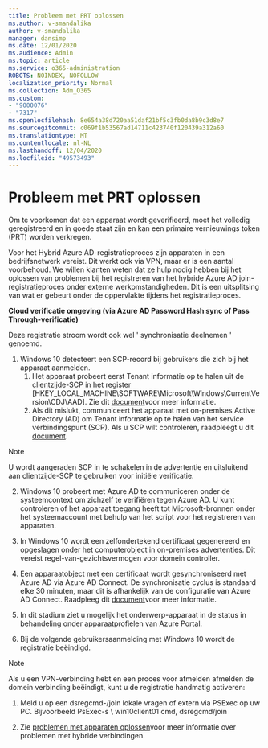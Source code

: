 ```yaml
---
title: Probleem met PRT oplossen
ms.author: v-smandalika
author: v-smandalika
manager: dansimp
ms.date: 12/01/2020
ms.audience: Admin
ms.topic: article
ms.service: o365-administration
ROBOTS: NOINDEX, NOFOLLOW
localization_priority: Normal
ms.collection: Adm_O365
ms.custom:
- "9000076"
- "7317"
ms.openlocfilehash: 8e654a38d720aa51daf21bf5c3fb0da8b9c3d8e7
ms.sourcegitcommit: c069f1b53567ad14711c423740f120439a312a60
ms.translationtype: MT
ms.contentlocale: nl-NL
ms.lasthandoff: 12/04/2020
ms.locfileid: "49573493"
---
```

# <a name="troubleshoot-prt-issue"></a>Probleem met PRT oplossen

Om te voorkomen dat een apparaat wordt geverifieerd, moet het volledig geregistreerd en in goede staat zijn en kan een primaire vernieuwings token (PRT) worden verkregen.

Voor het Hybrid Azure AD-registratieproces zijn apparaten in een bedrijfsnetwerk vereist. Dit werkt ook via VPN, maar er is een aantal voorbehoud. We willen klanten weten dat ze hulp nodig hebben bij het oplossen van problemen bij het registreren van het hybride Azure AD join-registratieproces onder externe werkomstandigheden. Dit is een uitsplitsing van wat er gebeurt onder de oppervlakte tijdens het registratieproces.

**Cloud verificatie omgeving (via Azure AD Password Hash sync of Pass Through-verificatie)**

Deze registratie stroom wordt ook wel ' synchronisatie deelnemen ' genoemd.

1. Windows 10 detecteert een SCP-record bij gebruikers die zich bij het apparaat aanmelden.
    1. Het apparaat probeert eerst Tenant informatie op te halen uit de clientzijde-SCP in het register [HKEY_LOCAL_MACHINE\SOFTWARE\Microsoft\Windows\CurrentVersion\CDJ\AAD]. Zie dit [document](https://docs.microsoft.com/azure/active-directory/devices/hybrid-azuread-join-control)voor meer informatie.
    2. Als dit mislukt, communiceert het apparaat met on-premises Active Directory (AD) om Tenant informatie op te halen van het service verbindingspunt (SCP). Als u SCP wilt controleren, raadpleegt u dit [document](https://docs.microsoft.com/azure/active-directory/devices/hybrid-azuread-join-manual#configure-a-service-connection-point). 

> [!NOTE]
> U wordt aangeraden SCP in te schakelen in de advertentie en uitsluitend aan clientzijde-SCP te gebruiken voor initiële verificatie.

2. Windows 10 probeert met Azure AD te communiceren onder de systeemcontext om zichzelf te verifiëren tegen Azure AD. U kunt controleren of het apparaat toegang heeft tot Microsoft-bronnen onder het systeemaccount met behulp van het script voor het registreren van apparaten.

3. In Windows 10 wordt een zelfondertekend certificaat gegenereerd en opgeslagen onder het computerobject in on-premises advertenties. Dit vereist regel-van-gezichtsvermogen voor domein controller.

4. Een apparaatobject met een certificaat wordt gesynchroniseerd met Azure AD via Azure AD Connect. De synchronisatie cyclus is standaard elke 30 minuten, maar dit is afhankelijk van de configuratie van Azure AD Connect. Raadpleeg dit [document](https://docs.microsoft.com/azure/active-directory/hybrid/how-to-connect-sync-configure-filtering#organizational-unitbased-filtering)voor meer informatie.

5. In dit stadium ziet u mogelijk het onderwerp-apparaat in de status in behandeling onder apparaatprofielen van Azure Portal.

6. Bij de volgende gebruikersaanmelding met Windows 10 wordt de registratie beëindigd. 

> [!NOTE]
> Als u een VPN-verbinding hebt en een proces voor afmelden afmelden de domein verbinding beëindigt, kunt u de registratie handmatig activeren:
 1. Meld u op een dsregcmd-/join lokale vragen of extern via PSExec op uw PC. Bijvoorbeeld PsExec-s \\ win10client01 cmd, dsregcmd/join

 2. Zie [problemen met apparaten oplossen](https://techcommunity.microsoft.com/t5/azure-active-directory-identity/azure-ad-mailbag-frequent-questions-about-using-device-based/ba-p/1257344)voor meer informatie over problemen met hybride verbindingen.
